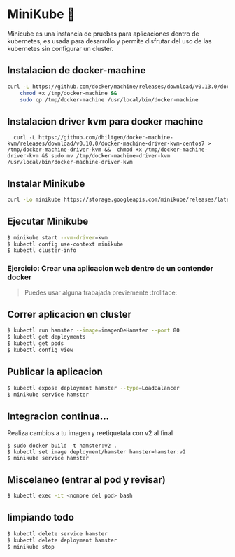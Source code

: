 # MiniKube :hamster:

Minicube es una instancia de pruebas para aplicaciones dentro de kubernetes, es usada para desarrollo y permite disfrutar del uso
de las kubernetes sin configurar un cluster.

## Instalacion de docker-machine
```bash
curl -L https://github.com/docker/machine/releases/download/v0.13.0/docker-machine-`uname -s`-`uname -m` >/tmp/docker-machine &&
    chmod +x /tmp/docker-machine &&
    sudo cp /tmp/docker-machine /usr/local/bin/docker-machine
```
## Instalacion driver kvm para docker machine
```
  curl -L https://github.com/dhiltgen/docker-machine-kvm/releases/download/v0.10.0/docker-machine-driver-kvm-centos7 > /tmp/docker-machine-driver-kvm &&  chmod +x /tmp/docker-machine-driver-kvm && sudo mv /tmp/docker-machine-driver-kvm /usr/local/bin/docker-machine-driver-kvm
```

## Instalar Minikube
```bash
curl -Lo minikube https://storage.googleapis.com/minikube/releases/latest/minikube-linux-amd64 && chmod +x minikube && sudo mv minikube /usr/local/bin/
```

## Ejecutar Minikube
```bash
$ minikube start --vm-driver=kvm
$ kubectl config use-context minikube
$ kubectl cluster-info
```
### Ejercicio: Crear una aplicacion web dentro de un contendor docker
> Puedes usar alguna trabajada previemente :trollface:

## Correr aplicacion en cluster
```bash
$ kubectl run hamster --image=imagenDeHamster --port 80
$ kubectl get deployments
$ kubectl get pods
$ kubectl config view
```
## Publicar la aplicacion
```bash
$ kubectl expose deployment hamster --type=LoadBalancer
$ minikube service hamster
```
## Integracion continua...
Realiza cambios a tu imagen y reetiquetala con v2 al final
```
$ sudo docker build -t hamster:v2 .
$ kubectl set image deployment/hamster hamster=hamster:v2
$ minikube service hamster
```
## Miscelaneo (entrar al pod y revisar)
```bash
$ kubectl exec -it <nombre del pod> bash
```
## limpiando todo
```bash
$ kubectl delete service hamster
$ kubectl delete deployment hamster
$ minikube stop
```

